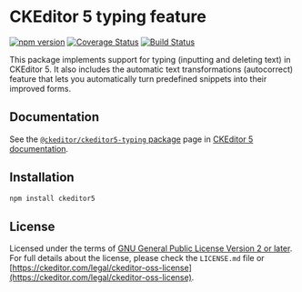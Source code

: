 CKEditor&nbsp;5 typing feature
========================================

[![npm version](https://badge.fury.io/js/%40ckeditor%2Fckeditor5-typing.svg)](https://www.npmjs.com/package/@ckeditor/ckeditor5-typing)
[![Coverage Status](https://coveralls.io/repos/github/ckeditor/ckeditor5/badge.svg?branch=master)](https://coveralls.io/github/ckeditor/ckeditor5?branch=master)
[![Build Status](https://travis-ci.com/ckeditor/ckeditor5.svg?branch=master)](https://app.travis-ci.com/github/ckeditor/ckeditor5)

This package implements support for typing (inputting and deleting text) in CKEditor&nbsp;5. It also includes the automatic text transformations (autocorrect) feature that lets you automatically turn predefined snippets into their improved forms.

## Documentation

See the [`@ckeditor/ckeditor5-typing` package](https://ckeditor.com/docs/ckeditor5/latest/api/typing.html) page in [CKEditor&nbsp;5 documentation](https://ckeditor.com/docs/ckeditor5/latest/).

## Installation

```bash
npm install ckeditor5
```

## License

Licensed under the terms of [GNU General Public License Version 2 or later](http://www.gnu.org/licenses/gpl.html). For full details about the license, please check the `LICENSE.md` file or [https://ckeditor.com/legal/ckeditor-oss-license](https://ckeditor.com/legal/ckeditor-oss-license).

